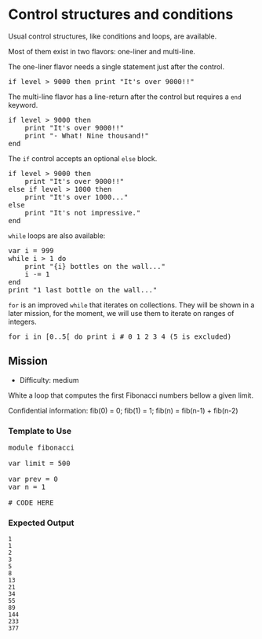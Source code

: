 # Control structures and conditions

Usual control structures, like conditions and loops, are available.

Most of them exist in two flavors: one-liner and multi-line.

The one-liner flavor needs a single statement just after the control.

<pre class="hl"><span class="hl kwa">if</span> level &gt; <span class="hl num">9000</span> <span class="hl kwa">then</span> print <span class="hl str">&quot;It's over 9000!!&quot;</span>
</pre>

The multi-line flavor has a line-return after the control but requires a `end` keyword.

<pre class="hl"><span class="hl kwa">if</span> level &gt; <span class="hl num">9000</span> <span class="hl kwa">then</span>
	print <span class="hl str">&quot;It's over 9000!!&quot;</span>
	print <span class="hl str">&quot;- What! Nine thousand!&quot;</span>
<span class="hl kwa">end</span>
</pre>

The `if` control accepts an optional `else` block.

<pre class="hl"><span class="hl kwa">if</span> level &gt; <span class="hl num">9000</span> <span class="hl kwa">then</span>
	print <span class="hl str">&quot;It's over 9000!!&quot;</span>
<span class="hl kwa">else if</span> level &gt; <span class="hl num">1000</span> <span class="hl kwa">then</span>
	print <span class="hl str">&quot;It's over 1000...&quot;</span>
<span class="hl kwa">else</span>
	print <span class="hl str">&quot;It's not impressive.&quot;</span>
<span class="hl kwa">end</span>
</pre>

`while` loops are also available:

<pre class="hl"><span class="hl kwa">var</span> i <span class="hl opt">=</span> <span class="hl num">999</span>
<span class="hl kwa">while</span> i &gt; <span class="hl num">1</span> <span class="hl kwa">do</span>
	print <span class="hl str">&quot;</span><span class="hl esc">{i}</span> <span class="hl str">bottles on the wall...&quot;</span>
	i <span class="hl opt">-=</span> <span class="hl num">1</span>
<span class="hl kwa">end</span>
print <span class="hl str">&quot;1 last bottle on the wall...&quot;</span>
</pre>

`for` is an improved `while` that iterates on collections.
They will be shown in a later mission, for the moment, we will use them to iterate on ranges of integers.

<pre class="hl"><span class="hl kwa">for</span> i <span class="hl kwa">in</span> <span class="hl opt">[</span><span class="hl num">0</span><span class="hl opt">.</span><span class="hl num">.5</span><span class="hl opt">[</span> <span class="hl kwa">do</span> print i <span class="hl slc"># 0 1 2 3 4 (5 is excluded)</span>
</pre>

## Mission

* Difficulty: medium

White a loop that computes the first Fibonacci numbers bellow a given limit.

Confidential information: fib(0) = 0; fib(1) = 1; fib(n) = fib(n-1) + fib(n-2)

### Template to Use

<pre class="hl"><span class="hl kwa">module</span> fibonacci

<span class="hl kwa">var</span> limit <span class="hl opt">=</span> <span class="hl num">500</span>

<span class="hl kwa">var</span> prev <span class="hl opt">=</span> <span class="hl num">0</span>
<span class="hl kwa">var</span> n <span class="hl opt">=</span> <span class="hl num">1</span>

<span class="hl slc"># CODE HERE</span>
</pre>

### Expected Output

	1
	1
	2
	3
	5
	8
	13
	21
	34
	55
	89
	144
	233
	377

